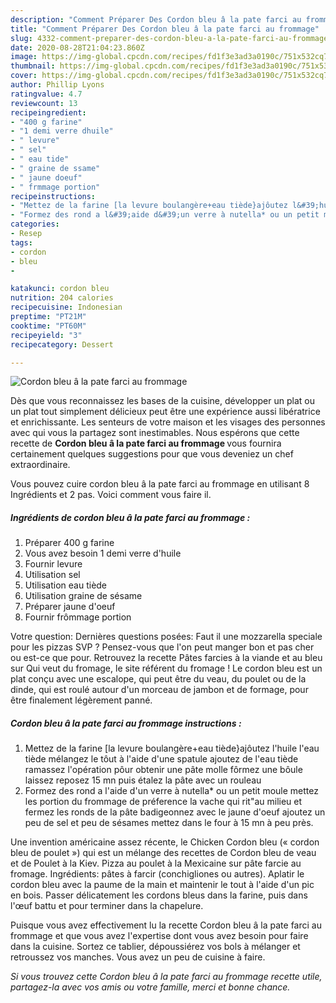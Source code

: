 ```yaml
---
description: "Comment Préparer Des Cordon bleu â la pate farci au frommage"
title: "Comment Préparer Des Cordon bleu â la pate farci au frommage"
slug: 4332-comment-preparer-des-cordon-bleu-a-la-pate-farci-au-frommage
date: 2020-08-28T21:04:23.860Z
image: https://img-global.cpcdn.com/recipes/fd1f3e3ad3a0190c/751x532cq70/cordon-bleu-a-la-pate-farci-au-frommage-photo-principale-de-la-recette.jpg
thumbnail: https://img-global.cpcdn.com/recipes/fd1f3e3ad3a0190c/751x532cq70/cordon-bleu-a-la-pate-farci-au-frommage-photo-principale-de-la-recette.jpg
cover: https://img-global.cpcdn.com/recipes/fd1f3e3ad3a0190c/751x532cq70/cordon-bleu-a-la-pate-farci-au-frommage-photo-principale-de-la-recette.jpg
author: Phillip Lyons
ratingvalue: 4.7
reviewcount: 13
recipeingredient:
- "400 g farine"
- "1 demi verre dhuile"
- " levure"
- " sel"
- " eau tide"
- " graine de ssame"
- " jaune doeuf"
- " frmmage portion"
recipeinstructions:
- "Mettez de la farine [la levure boulangère+eau tiède}ajôutez l&#39;huile l&#39;eau tiède mélangez le tôut à l&#39;aide d&#39;une spatule ajoutez de l&#39;eau tiède ramassez l&#39;opération pôur obtenir une pâte molle fôrmez une bôule laissez reposez 15 mn puis étalez la pâte avec un rouleau"
- "Formez des rond a l&#39;aide d&#39;un verre à nutella* ou un petit moule mettez les portion du frommage de préference la vache qui rit&#34;au milieu et fermez les ronds de la pâte badigeonnez avec le jaune d&#39;oeuf ajoutez un peu de sel et peu de sésames mettez dans le four à 15 mn à peu près."
categories:
- Resep
tags:
- cordon
- bleu
- 

katakunci: cordon bleu  
nutrition: 204 calories
recipecuisine: Indonesian
preptime: "PT21M"
cooktime: "PT60M"
recipeyield: "3"
recipecategory: Dessert

---
```



![Cordon bleu â la pate farci au frommage](https://img-global.cpcdn.com/recipes/fd1f3e3ad3a0190c/751x532cq70/cordon-bleu-a-la-pate-farci-au-frommage-photo-principale-de-la-recette.jpg)

Dès que vous reconnaissez les bases de la cuisine, développer un plat ou un plat tout simplement délicieux peut être une expérience aussi libératrice et enrichissante. Les senteurs de votre maison et les visages des personnes avec qui vous la partagez sont inestimables. Nous espérons que cette recette de <strong> Cordon bleu â la pate farci au frommage </strong> vous fournira certainement quelques suggestions pour que vous deveniez un chef extraordinaire.

<!--inarticleads1-->

Vous pouvez cuire cordon bleu â la pate farci au frommage en utilisant 8 Ingrédients et 2 pas. Voici comment vous faire il.

##### Ingrédients de cordon bleu â la pate farci au frommage :

1. Préparer 400 g farine
1. Vous avez besoin 1 demi verre d&#39;huile
1. Fournir  levure
1. Utilisation  sel
1. Utilisation  eau tiède
1. Utilisation  graine de sésame
1. Préparer  jaune d&#39;oeuf
1. Fournir  frômmage portion


Votre question: Dernières questions posées: Faut il une mozzarella speciale pour les pizzas SVP ? Pensez-vous que l&#39;on peut manger bon et pas cher ou est-ce que pour. Retrouvez la recette Pâtes farcies à la viande et au bleu sur Qui veut du fromage, le site référent du fromage ! Le cordon bleu est un plat conçu avec une escalope, qui peut être du veau, du poulet ou de la dinde, qui est roulé autour d&#39;un morceau de jambon et de formage, pour être finalement légèrement panné. 

<!--inarticleads2-->

##### Cordon bleu â la pate farci au frommage instructions :

1. Mettez de la farine [la levure boulangère+eau tiède}ajôutez l&#39;huile l&#39;eau tiède mélangez le tôut à l&#39;aide d&#39;une spatule ajoutez de l&#39;eau tiède ramassez l&#39;opération pôur obtenir une pâte molle fôrmez une bôule laissez reposez 15 mn puis étalez la pâte avec un rouleau
1. Formez des rond a l&#39;aide d&#39;un verre à nutella* ou un petit moule mettez les portion du frommage de préference la vache qui rit&#34;au milieu et fermez les ronds de la pâte badigeonnez avec le jaune d&#39;oeuf ajoutez un peu de sel et peu de sésames mettez dans le four à 15 mn à peu près.


Une invention américaine assez récente, le Chicken Cordon bleu (« cordon bleu de poulet ») qui est un mélange des recettes de Cordon bleu de veau et de Poulet à la Kiev. Pizza au poulet à la Mexicaine sur pâte farcie au fromage. Ingrédients: pâtes à farcir (conchigliones ou autres). Aplatir le cordon bleu avec la paume de la main et maintenir le tout à l&#39;aide d&#39;un pic en bois. Passer délicatement les cordons bleus dans la farine, puis dans l&#39;œuf battu et pour terminer dans la chapelure. 

<!--inarticleads1-->

<p>
Puisque vous avez effectivement lu la recette Cordon bleu â la pate farci au frommage et que vous avez l'expertise dont vous avez besoin pour faire dans la cuisine. Sortez ce tablier, dépoussiérez vos bols à mélanger et retroussez vos manches. Vous avez un peu de cuisine à faire.
</p>

<p>
<i>Si vous trouvez cette Cordon bleu â la pate farci au frommage recette utile, partagez-la avec vos amis ou votre famille, merci et bonne chance.</i>
</p>
